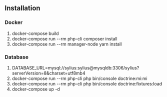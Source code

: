 ## Installation
### Docker
1. docker-compose build
2. docker-compose run --rm php-cli composer install
3. docker-compose run --rm manager-node yarn install

### Database
1. DATABASE_URL=mysql://sylius:sylius@mysqldb:3306/sylius?serverVersion=8&charset=utf8mb4
2. docker-compose run --rm php-cli php bin/console doctrine:mi:mi  
3. docker-compose run --rm php-cli php bin/console doctrine:fixtures:load 
4. docker-compose up -d
